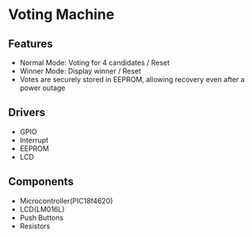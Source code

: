 # Voting Machine

## Features
* Normal Mode: Voting for 4 candidates / Reset  
* Winner Mode: Display winner / Reset  
* Votes are securely stored in EEPROM, allowing recovery even after a power outage 

## Drivers
* GPIO  
* Interrupt  
* EEPROM  
* LCD  

## Components
* Microcontroller(PIC18f4620)  
* LCD(LM016L)  
* Push Buttons  
* Resistors  
